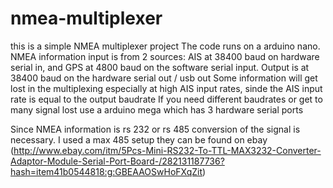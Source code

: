 # nmea-multiplexer

this is a simple NMEA multiplexer project
The code runs on a arduino nano. 
NMEA information input is from 2 sources: AIS at 38400 baud on hardware serial in, and GPS at 4800 baud on the software serial input.
Output is at 38400 baud on the hardware serial out / usb out 
Some information will get lost in the multiplexing especially at high AIS input rates, sinde the AIS input rate is equal to the output baudrate
If you need different baudrates or get to many signal lost use a arduino mega which has 3 hardware serial ports

Since NMEA information is rs 232 or rs 485 conversion of the signal is necessary. I used a max 485 setup
they can be found on ebay (http://www.ebay.com/itm/5Pcs-Mini-RS232-To-TTL-MAX3232-Converter-Adaptor-Module-Serial-Port-Board-/282131187736?hash=item41b0544818:g:GBEAAOSwHoFXqZit)

